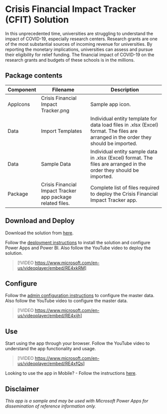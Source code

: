 
# Crisis Financial Impact Tracker (CFIT) Solution

In this unprecedented time, universities are struggling to understand the impact of COVID-19, especially research centers. Research grants are one of the most substantial sources of incoming revenue for universities. By reporting the monetary implications, universities can assess and pursue their eligibility for relief funding. The financial impact of COVID-19 on the research grants and budgets of these schools is in the millions.

## Package contents

|Component|	Filename |	Description
|-------|-------|------|
| AppIcons | Crisis Financial Impact Tracker.png	| Sample app icon.|
| Data|Import Templates  | Individual entity template for data load files in .xlsx (Excel) format. The files are arranged in the order they should be imported.|
| Data|Sample Data  | Individual entity sample data in .xlsx (Excel) format. The files are arranged in the order they should be imported.|
| Package |Crisis Financial Impact Tracker app package related files.|Complete list of files required to deploy the Crisis Financial Impact Tracker app.|

## Download and Deploy

Download the solution from [here](https://github.com/microsoft/powerapps-tools/blob/master/Apps/CrisisFinancialImpactTracker/CrisisFinancialImpactTracker.zip).

Follow the [deployment instructions](Deployment.md) to install the solution and configure Power Apps and Power BI. Also follow the YouTube video to deploy the solution.

> [!VIDEO https://www.microsoft.com/en-us/videoplayer/embed/RE4xkRM]

## Configure

Follow the [admin configuration instructions](AdminConfiguration.md) to configure the master data. Also follow the YouTube video to configure the master data.

> [!VIDEO https://www.microsoft.com/en-us/videoplayer/embed/RE4xijh]

## Use

Start using the app through your browser. Follow the YouTube video to understand the app functionality and usage.

> [!VIDEO https://www.microsoft.com/en-us/videoplayer/embed/RE4xfQs]

Looking to use the app in Mobile? - Follow the instructions [here](MobileApp.md).


## Disclaimer

*This app is a sample and may be used with Microsoft Power Apps for dissemination of reference information only.*
